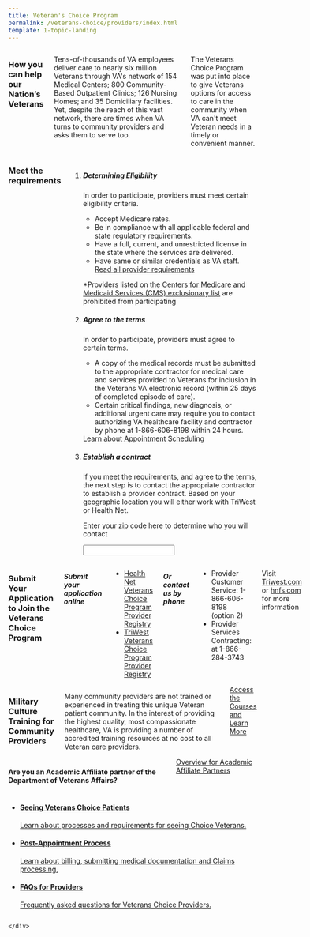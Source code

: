 ```yaml
---
title: Veteran's Choice Program
permalink: /veterans-choice/providers/index.html
template: 1-topic-landing
---
```


<div class="main" role="main" markdown="0">
    <div class="section one" markdown="0">
        <div class="primary" markdown="0">
            <div class="row" markdown="0">
                <div class="small-12 columns" markdown="0">
                    <h3>How you can help our Nation’s Veterans</h3>
                    <p>Tens-of-thousands of VA employees deliver care to nearly six million Veterans through VA's network of 154 Medical Centers; 800 Community-Based Outpatient Clinics; 126 Nursing Homes; and 35 Domiciliary facilities. Yet, despite the reach of this vast network, there are times when VA turns to community providers and asks them to serve too.</p>
                    <p>The Veterans Choice Program was put into place to give Veterans options for access to care in the community when VA can't meet Veteran needs in a timely or convenient manner.</p>
                </div>
            </div>
        </div>
        <div class="section">
            <div class="row">
                <div class="small-12 columns margin top">
                    <h3 id="the-choice-process">Meet the requirements</h3>
                    <ol class="process">
                        <li class="step one wow fadein animated">
                            <div>
                                <h5>Determining Eligibility</h5>
                                <p>In order to participate, providers must meet certain eligibility criteria.</p>
                                <div class="call-out">
                                    <ul>
                                        <li>Accept Medicare rates.</li>
                                        <li>Be in compliance with all applicable federal and state regulatory requirements.</li>
                                        <li>Have a full, current, and unrestricted license in the state where the services are delivered.</li>
                                        <li>Have same or similar credentials as VA staff.</li>
                                        <a href="https://www.hnfs.com/content/dam/hnfs/va/pccc/VeteransChoice/Choice_Program_Provider_Requirements.pdf" target="_blank">Read all provider requirements</a>
                                    </ul>
                                </div>
                                <p>
                                    *Providers listed on the <a href="" target="_blank">Centers for Medicare and Medicaid Services (CMS) exclusionary list</a> are prohibited from participating
                                </p>
                            </div>
                        </li>
                        <li class="step two wow fadein animated">
                            <div>
                                <h5>Agree to the terms</h5>
                                <p>In order to participate, providers must agree to certain terms.</p>
                                <ul>
                                    <li>A copy of the medical records must be submitted to the appropriate contractor for medical care and services provided to Veterans for inclusion in the Veterans VA electronic record (within 25 days of completed episode of care).</li>
                                    <li>Certain critical findings, new diagnosis, or additional urgent care may require you to contact authorizing VA healthcare facility and contractor by phone at 1-866-606-8198 within 24 hours.</li>
                                </ul>
                                <a href="/veterans-choice/appointment-scheduling/">Learn about Appointment Scheduling</a>
                            </div>
                        </li>
                        <li class="step last three wow fadein animated">
                            <div>
                                <h5>Establish a contract</h5>
                                <p>If you meet the requirements, and agree to the terms, the next step is to contact the appropriate contractor to establish a provider contract. Based on your geographic location you will either work with TriWest or Health Net.</p>
                                <p>Enter your zip code here to determine who you will contact </p>
                                <input type="text">
                                <div id="zip-code-check-results">
                                </div>
                            </div>
                        </li>
                    </ol>
                </div>
            </div>
        </div>
        <div class="section">
            <div class="row">
                <div class="small-12 columns">
                    <h3>Submit Your Application to Join the Veterans Choice Program</h3>
                    <h5>Submit your application online</h5>
                    <ul>
                        <li><a href="http://www.healthnetpc3provider.com/p3c/?register=true" target="_blank">Health Net Veterans Choice Program Provider Registry</a></li>
                        <li><a href="https://joinournetwork.triwest.com/Forms/Request/Add.aspx?P=Choice" target="_blank">TriWest Veterans Choice Program Provider Registry</a></li>
                    </ul>
                    <h5>Or contact us by phone</h5>
                    <ul>
                        <li>Provider Customer Service: 1-866-606-8198 (option 2)</li>
                        <li>Provider Services Contracting: at 1-866-284-3743</li>
                    </ul>
                    <p>Visit <a href="http://www.triwest.com" target="_blank">Triwest.com</a> or <a href="http://www.hnfs.com" target="_blank"> hnfs.com</a> for more information</p>
                </div>
            </div>
        </div>
        <div class="section one">
            <div class="row">
                <div class="small-12 columns">
                    <h3>Military Culture Training for Community Providers</h3>
                    <p>Many community providers are not trained or experienced in treating this unique Veteran patient community. In the interest of providing the highest quality, most compassionate healthcare, VA is providing a number of accredited training resources at no cost to all Veteran care providers.</p>
                    <a href="" target="_blank">Access the Courses and Learn More</a>
                </div>
            </div>
        </div>
        <div class="section one">
            <div class="row">
                <div class="small-12 columns">
                    <h4>Are you an Academic Affiliate partner of the Department of Veterans Affairs?</h4>
                    <a href="" target="_blank">Overview for Academic Affiliate Partners</a>
                </div>
            </div>
        </div>
        <div class="section one">
            <div class="row">
                <div class="small-12 columns">
                    <div class="section-nav">
                        <ul class="small-block-grid-1 medium-block-grid-3 cards small">
                            <li>
                                <a href="/veterans-choice/faqs/">
                                    <h4 class="alternate">Seeing Veterans Choice Patients</h4>
                                    <span>Learn about processes and requirements for seeing Choice Veterans.</span>
                                </a>
                            </li>
                            <li>
                                <a href="">
                                    <h4 class="alternate">Post-Appointment Process</h4>
                                    <span>Learn about billing, submitting medical documentation and Claims processing.</span>
                                </a>
                            </li>
                            <li>
                                <a href="">
                                    <h4 class="alternate">FAQs for Providers</h4>
                                    <span>Frequently asked questions for Veterans Choice Providers.</span>
                                </a>
                            </li>
                        </ul>
                    </div>
                </div>
            </div>
        </div>

    </div>



